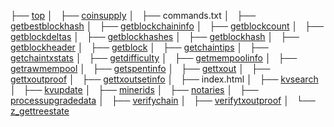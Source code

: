 ├── [top](../)
│   ├── [coinsupply](./#!coinsupply.md)
│   ├── commands.txt
│   ├── [getbestblockhash](./#!getbestblockhash.md)
│   ├── [getblockchaininfo](./#!getblockchaininfo.md)
│   ├── [getblockcount](./#!getblockcount.md)
│   ├── [getblockdeltas](./#!getblockdeltas.md)
│   ├── [getblockhashes](./#!getblockhashes.md)
│   ├── [getblockhash](./#!getblockhash.md)
│   ├── [getblockheader](./#!getblockheader.md)
│   ├── [getblock](./#!getblock.md)
│   ├── [getchaintips](./#!getchaintips.md)
│   ├── [getchaintxstats](./#!getchaintxstats.md)
│   ├── [getdifficulty](./#!getdifficulty.md)
│   ├── [getmempoolinfo](./#!getmempoolinfo.md)
│   ├── [getrawmempool](./#!getrawmempool.md)
│   ├── [getspentinfo](./#!getspentinfo.md)
│   ├── [gettxout](./#!gettxout.md)
│   ├── [gettxoutproof](./#!gettxoutproof.md)
│   ├── [gettxoutsetinfo](./#!gettxoutsetinfo.md)
│   ├── index.html
│   ├── [kvsearch](./#!kvsearch.md)
│   ├── [kvupdate](./#!kvupdate.md)
│   ├── [minerids](./#!minerids.md)
│   ├── [notaries](./#!notaries.md)
│   ├── [processupgradedata](./#!processupgradedata.md)
│   ├── [verifychain](./#!verifychain.md)
│   ├── [verifytxoutproof](./#!verifytxoutproof.md)
│   └── [z_gettreestate](./#!z_gettreestate.md)
